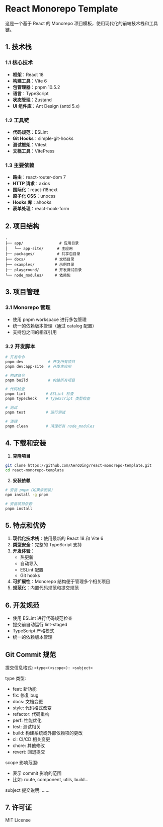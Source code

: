 # React Monorepo Template

这是一个基于 React 的 Monorepo 项目模板，使用现代化的前端技术栈和工具链。

## 1. 技术栈
### 1.1 核心技术
- **框架**：React 18
- **构建工具**：Vite 6
- **包管理器**：pnpm 10.5.2
- **语言**：TypeScript
- **状态管理**：Zustand
- **UI 组件库**：Ant Design (antd 5.x)

### 1.2 工具链
- **代码规范**：ESLint
- **Git Hooks**：simple-git-hooks
- **测试框架**：Vitest
- **文档工具**：VitePress

### 1.3 主要依赖
- **路由**：react-router-dom 7
- **HTTP 请求**：axios
- **国际化**：react-i18next
- **原子化 CSS**：unocss
- **Hooks 库**：ahooks
- **表单处理**：react-hook-form

## 2. 项目结构
```
.
├── app/                # 应用目录
│   └── app-site/      # 主应用
├── packages/          # 共享包目录
├── docs/             # 文档目录
├── examples/         # 示例目录
├── playground/       # 开发调试目录
└── node_modules/     # 依赖包
```

## 3. 项目管理
### 3.1 Monorepo 管理
- 使用 pnpm workspace 进行多包管理
- 统一的依赖版本管理（通过 catalog 配置）
- 支持包之间的相互引用

### 3.2 开发脚本
```bash
# 开发命令
pnpm dev           # 开发所有项目
pnpm dev:app-site  # 开发主应用

# 构建命令
pnpm build         # 构建所有项目

# 代码检查
pnpm lint         # ESLint 检查
pnpm typecheck    # TypeScript 类型检查

# 测试
pnpm test         # 运行测试

# 清理
pnpm clean        # 清理所有 node_modules
```

## 4. 下载和安装
1. **克隆项目**
```bash
git clone https://github.com/AeroDing/react-monorepo-template.git
cd react-monorepo-template
```

2. **安装依赖**
```bash
# 安装 pnpm（如果未安装）
npm install -g pnpm

# 安装项目依赖
pnpm install
```

## 5. 特点和优势
1. **现代化技术栈**：使用最新的 React 18 和 Vite 6
2. **类型安全**：完整的 TypeScript 支持
3. **开发体验**：
   - 热更新
   - 自动导入
   - ESLint 配置
   - Git hooks
4. **可扩展性**：Monorepo 结构便于管理多个相关项目
5. **规范化**：内置代码规范和提交规范

## 6. 开发规范
- 使用 ESLint 进行代码规范检查
- 提交前自动运行 lint-staged
- TypeScript 严格模式
- 统一的依赖版本管理

## Git Commit 规范

提交信息格式: `<type>(<scope>): <subject>`

type 类型:
- feat: 新功能
- fix: 修复 bug
- docs: 文档变更
- style: 代码格式改变
- refactor: 代码重构
- perf: 性能优化
- test: 测试相关
- build: 构建系统或外部依赖项的更改
- ci: CI/CD 相关变更
- chore: 其他修改
- revert: 回退提交

scope 影响范围:
- 表示 commit 影响的范围
- 比如: route, component, utils, build...

subject 提交说明: ......

## 7. 许可证
MIT License
